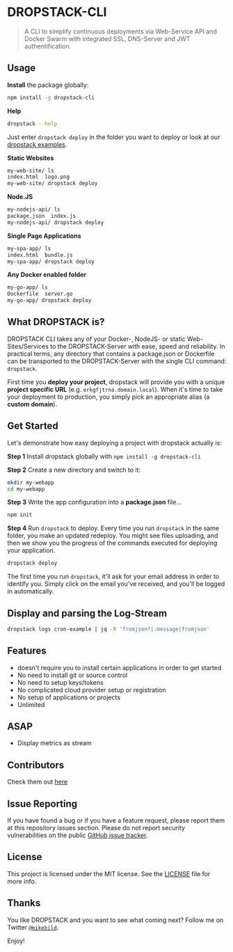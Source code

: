 # DROPSTACK-CLI

> A CLI to simplify continuous deployments via Web-Service API and Docker Swarm with integrated SSL, DNS-Server and JWT authentification.

## Usage

__Install__ the package globally:

```bash
npm install -g dropstack-cli
```

__Help__

```bash
dropstack --help
```

Just enter `dropstack deploy` in the folder you want to deploy or look at our [dropstack examples](https://github.com/dropstack/dropstack-examples).

__Static Websites__

```bash
my-web-site/ ls
index.html  logo.png
my-web-site/ dropstack deploy
```

__Node.JS__

```bash
my-nodejs-api/ ls
package.json  index.js
my-nodejs-api/ dropstack deploy
```

__Single Page Applications__

```bash
my-spa-app/ ls
index.html  bundle.js
my-spa-app/ dropstack deploy
```

__Any Docker enabled folder__

```bash
my-go-app/ ls
Dockerfile  server.go
my-go-app/ dropstack deploy
```

## What DROPSTACK is?

DROPSTACK CLI takes any of your Docker-, NodeJS- or static Web-Sites/Services to the DROPSTACK-Server with ease, speed and reliability. In practical terms, any directory that contains a package.json or Dockerfile can be transported to the DROPSTACK-Server with the single CLI command: `dropstack`.

First time you __deploy your project__, dropstack will provide you with a unique __project specific URL__ (e.g. `erkgfjtrna.domain.local`). When it's time to take your deployment to production, you simply pick an appropriate alias (a __custom domain__).

## Get Started

Let's demonstrate how easy deploying a project with dropstack actually is:

__Step 1__ Install dropstack globally with `npm install -g dropstack-cli`<br/>

__Step 2__ Create a new directory and switch to it:

```bash
mkdir my-webapp
cd my-webapp
```

__Step 3__ Write the app configuration into a __package.json__ file...

```bash
npm init
```

__Step 4__ Run `dropstack` to deploy. Every time you run `dropstack` in the same folder, you make an updated redeploy. You might see files uploading, and then we show you the progress of the commands executed for deploying your application.

```bash
dropstack deploy
```

The first time you run `dropstack`, it'll ask for your email address in order to identify you. Simply click on the email you've received, and you'll be logged in automatically.

## Display and parsing the Log-Stream

```bash
dropstack logs cron-example | jq -R 'fromjson?|.message|fromjson'
```

## Features

* doesn't require you to install certain applications in order to get started
* No need to install git or source control
* No need to setup keys/tokens
* No complicated cloud provider setup or registration
* No setup of applications or projects
* Unlimited

## ASAP

* Display metrics as stream

## Contributors

Check them out [here](https://github.com/dropstack/dropstack-cli/graphs/contributors)

## Issue Reporting

If you have found a bug or if you have a feature request, please report them at this repository issues section. Please do not report security vulnerabilities on the public [GitHub issue tracker](https://github.com/dropstack/dropstack-cli/issues).

## License

This project is licensed under the MIT license. See the [LICENSE](LICENSE.md) file for more info.

## Thanks

You like DROPSTACK and you want to see what coming next? Follow me on Twitter [`@mikebild`](https://twitter.com/mikebild).

Enjoy!
